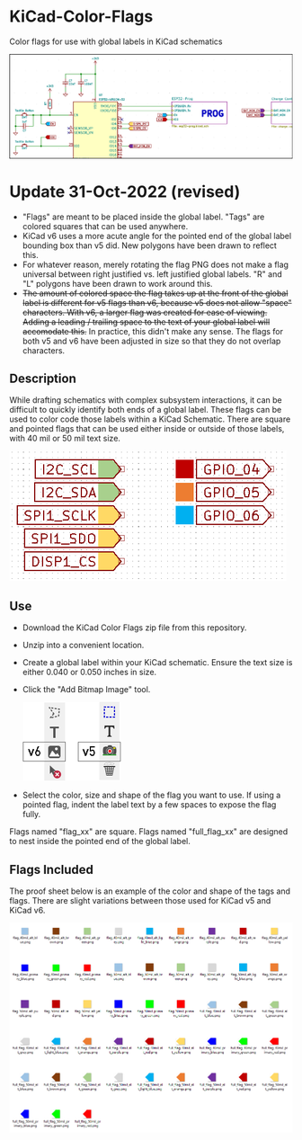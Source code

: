 # KiCad-Color-Flags
Color flags for use with global labels in KiCad schematics

![Color Flags Used in ESP32 Schematic](https://github.com/rheingoldheavy/KiCad-Color-Flags/blob/main/Examples/esp32_prog_example.PNG)

# Update 31-Oct-2022 (revised)
- "Flags" are meant to be placed inside the global label. "Tags" are colored squares that can be used anywhere.
- KiCad v6 uses a more acute angle for the pointed end of the global label bounding box than v5 did. New polygons have been drawn to reflect this.
- For whatever reason, merely rotating the flag PNG does not make a flag universal between right justified vs. left justified global labels. "R" and "L" polygons have been drawn to work around this.
- ~~The amount of colored space the flag takes up at the front of the global label is different for v5 flags than v6, because v5 does not allow "space" characters. With v6, a larger flag was created for ease of viewing. Adding a leading / trailing space to the text of your global label will accomodate this.~~ In practice, this didn't make any sense. The flags for both v5 and v6 have been adjusted in size so that they do not overlap characters.

## Description
While drafting schematics with complex subsystem interactions, it can be difficult to quickly identify both ends of a global label. These flags can be used to color code those labels within a KiCad Schematic. There are square and pointed flags that can be used either inside or outside of those labels, with 40 mil or 50 mil text size.

![Flag Examples](https://github.com/rheingoldheavy/KiCad-Color-Flags/blob/main/Examples/flag_examples.PNG)

## Use
- Download the KiCad Color Flags zip file from this repository. 
- Unzip into a convenient location.
- Create a global label within your KiCad schematic. Ensure the text size is either 0.040 or 0.050 inches in size.
- Click the "Add Bitmap Image" tool.

  ![Add Bitmap Icons](https://github.com/rheingoldheavy/KiCad-Color-Flags/blob/main/Examples/insert_bmp.png)
  
- Select the color, size and shape of the flag you want to use. If using a pointed flag, indent the label text by a few spaces to expose the flag fully.

Flags named "flag_xx" are square. Flags named "full_flag_xx" are designed to nest inside the pointed end of the global label.

## Flags Included

The proof sheet below is an example of the color and shape of the tags and flags. There are slight variations between those used for KiCad v5 and KiCad v6.

![Proof Sheet](https://github.com/rheingoldheavy/KiCad-Color-Flags/blob/main/Examples/proof_sheet.PNG)

